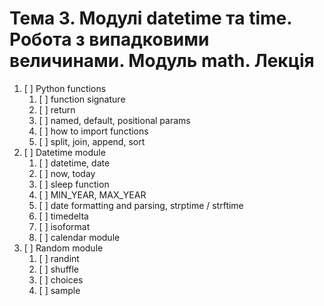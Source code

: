# Тема 3. Модулі datetime та time. Робота з випадковими величинами. Модуль math. Лекцiя

1. [ ] Python functions
    1. [ ] function signature
    2. [ ] return
    3. [ ] named, default, positional params
    4. [ ] how to import functions
    5. [ ] split, join, append, sort
2. [ ] Datetime module
    1. [ ] datetime, date
    2. [ ] now, today
    3. [ ] sleep function
    4. [ ] MIN_YEAR, MAX_YEAR
    5. [ ] date formatting and parsing, strptime / strftime
    6. [ ] timedelta
    7. [ ] isoformat
    8. [ ] calendar module
3. [ ] Random module
    1. [ ] randint
    2. [ ] shuffle
    3. [ ] choices
    4. [ ] sample 